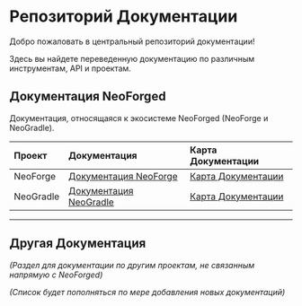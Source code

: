 # Репозиторий Документации

Добро пожаловать в центральный репозиторий документации!

Здесь вы найдете переведенную документацию по различным инструментам, API и проектам.

## Документация NeoForged

Документация, относящаяся к экосистеме NeoForged (NeoForge и NeoGradle).

| Проект    | Документация                                                            | Карта Документации                                                            |
| :-------- | :---------------------------------------------------------------------- | :---------------------------------------------------------------------------- |
| NeoForge  | [Документация NeoForge](./NeoForge/Getting%20Started.md)                | [Карта Документации](./NeoForge/NeoForge/NeoForge%20Documentation%20Map.md)                       |
| NeoGradle | [Документация NeoGradle](./NeoForge/NeoGradle%20Documentation.md)       | [Карта Документации](./NeoForge/NeoGradle/NeoGradle%20Documentation%20Map.md) |

---

## Другая Документация

*(Раздел для документации по другим проектам, не связанным напрямую с NeoForged)*

*(Список будет пополняться по мере добавления новых документаций)*
